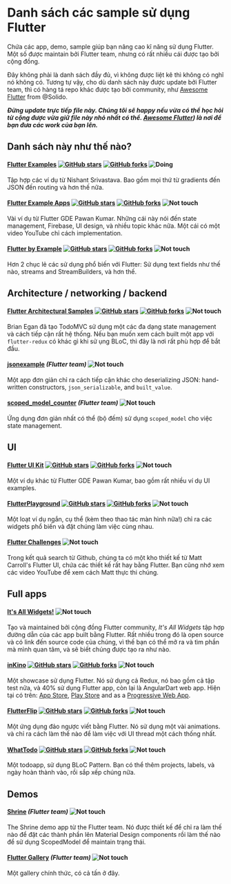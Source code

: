 # Danh sách các sample sử dụng Flutter

Chứa các app, demo, sample giúp bạn nâng cao kĩ năng sử dụng Flutter. 
Một số được maintain bởi Flutter team, nhưng có rất nhiều cái được tạo bởi cộng đồng.

Đây không phải là danh sách đầy đủ, vì không được liệt kê thì không có nghĩ nó không có. 
Tương tự vậy, cho dù danh sách này được update bởi Flutter team, thì có hàng tá repo khác được tạo bởi community, như
[Awesome Flutter](https://github.com/Solido/awesome-flutter) from @Solido.

***Đừng update trực tiếp file này. Chúng tôi sẽ happy nếu vừa có thể học hỏi từ cộng được
vừa giữ file này nhỏ nhất có thể.
[Awesome Flutter](https://github.com/Solido/awesome-flutter)) là nơi để bạn đưa các work của bạn lên.***

## Danh sách này như thế nào?

#### [Flutter Examples](https://github.com/nisrulz/flutter-examples) [![GitHub stars](https://img.shields.io/github/stars/nisrulz/flutter-examples.svg?style=social&label=Star)](https://github.com/nisrulz/flutter-examples) [![GitHub forks](https://img.shields.io/github/forks/nisrulz/flutter-examples.svg?style=social&label=Fork)](https://github.com/nisrulz/flutter-examples/fork) ![Doing](http://progressed.io/bar/0 )

Tập hợp các ví dụ từ Nishant Srivastava. Bao gồm mọi thứ từ gradients đến JSON đến routing và hơn thế nữa.

#### [Flutter Example Apps](https://github.com/iampawan/FlutterExampleApps) [![GitHub stars](https://img.shields.io/github/stars/iampawan/FlutterExampleApps.svg?style=social&label=Star)](https://github.com/iampawan/FlutterExampleApps) [![GitHub forks](https://img.shields.io/github/forks/iampawan/FlutterExampleApps.svg?style=social&label=Fork)](https://github.com/iampawan/FlutterExampleApps/fork) ![Not touch](http://progressed.io/bar/0)

Vài ví dụ từ Flutter GDE Pawan Kumar. Những cái này nói đến state
management, Firebase, UI design, và nhiều topic khác nữa. Một cái có một video
YouTube chỉ cách implementation.

#### [Flutter by Example](https://github.com/mjohnsullivan/flutter-by-example) [![GitHub stars](https://img.shields.io/github/stars/mjohnsullivan/flutter-by-example.svg?style=social&label=Star)](https://github.com/mjohnsullivan/flutter-by-example) [![GitHub forks](https://img.shields.io/github/forks/mjohnsullivan/flutter-by-example.svg?style=social&label=Fork)](https://github.com/mjohnsullivan/flutter-by-example/fork) ![Not touch](http://progressed.io/bar/0)

Hơn 2 chục lẻ các sử dụng phổ biến với Flutter: Sử dụng text fields như thế nào,
streams and StreamBuilders, và hơn thế.

## Architecture / networking / backend

#### [Flutter Architectural Samples](https://github.com/brianegan/flutter_architecture_samples) [![GitHub stars](https://img.shields.io/github/stars/brianegan/flutter_architecture_samples.svg?style=social&label=Star)](https://github.com/brianegan/flutter_architecture_samples) [![GitHub forks](https://img.shields.io/github/forks/brianegan/flutter_architecture_samples.svg?style=social&label=Fork)](https://github.com/brianegan/flutter_architecture_samples/fork) ![Not touch](http://progressed.io/bar/0)

Brian Egan đã tạo TodoMVC sử dụng một các đa dạng state management và
cách tiếp cận rất hệ thống. Nếu bạn muốn xem cách built một app với
`flutter-redux` có khác gì khi sử ụng BLoC, thì đây là nơi rất phù hợp để bắt đầu.

#### [jsonexample](jsonexample) _(Flutter team)_ ![Not touch](http://progressed.io/bar/0)

Một app đơn giản chỉ ra cách tiếp cận khác cho deserializing JSON:
hand-written constructors, `json_serializable`, and `built_value`.

#### [scoped_model_counter](scoped_model_counter) _(Flutter team)_ ![Not touch](http://progressed.io/bar/0)

Ứng dụng đơn giản nhất có thể (bộ đếm) sử dụng `scoped_model`
cho việc state management.

## UI

#### [Flutter UI Kit](https://github.com/iampawan/Flutter-UI-Kit) [![GitHub stars](https://img.shields.io/github/stars/iampawan/Flutter-UI-Kit.svg?style=social&label=Star)](https://github.com/iampawan/Flutter-UI-Kit) [![GitHub forks](https://img.shields.io/github/forks/iampawan/Flutter-UI-Kit.svg?style=social&label=Fork)](https://github.com/iampawan/Flutter-UI-Kit/fork) ![Not touch](http://progressed.io/bar/0)
Một ví dụ khác từ Flutter GDE Pawan Kumar, bao gồm rất nhiều ví dụ UI examples.

#### [FlutterPlayground](https://github.com/ibhavikmakwana/FlutterPlayground) [![GitHub stars](https://img.shields.io/github/stars/ibhavikmakwana/FlutterPlayground.svg?style=social&label=Star)](https://github.com/ibhavikmakwana/FlutterPlayground) [![GitHub forks](https://img.shields.io/github/forks/ibhavikmakwana/FlutterPlayground.svg?style=social&label=Fork)](https://github.com/ibhavikmakwana/FlutterPlayground/fork) ![Not touch](http://progressed.io/bar/0)

Một loạt ví dụ ngắn, cụ thể (kèm theo thao tác màn hình nữa!) chỉ ra các widgets phổ biến và đặt chúng làm việc cùng nhau.

#### [Flutter Challenges](https://github.com/matthew-carroll?tab=repositories&q=flutter_ui_challenge) ![Not touch](http://progressed.io/bar/0)
Trong kết quả search từ Github, chúng ta có một kho thiết kế từ Matt Carroll's Flutter UI,
chứa các thiết kế rất hay bằng Flutter. Bạn cũng nhớ xem các video YouTube để xem cách Matt thực thi chúng.

## Full apps

#### [It's All Widgets!](https://itsallwidgets.com?open_source=true) ![Not touch](http://progressed.io/bar/0)
Tạo và maintained bởi cộng đồng Flutter community, *It's All Widgets* tập hợp đường dẫn của các app built bằng Flutter. 
Rất nhiều trong đó là open source và có link đến source code của chúng, vì thế bạn có thể mở ra và tìm phần mà mình quan tâm, và sẽ biết chúng được tạo ra như nào.

#### [inKino](https://github.com/roughike/inKino) [![GitHub stars](https://img.shields.io/github/stars/roughike/inKino.svg?style=social&label=Star)](https://github.com/roughike/inKino) [![GitHub forks](https://img.shields.io/github/forks/roughike/inKino.svg?style=social&label=Fork)](https://github.com/roughike/inKino/fork) ![Not touch](http://progressed.io/bar/0)
Một showcase sử dụng Flutter. Nó sử dụng cả Redux, nó bao gồm cả tập test nữa, và 40% sử dụng Flutter app, còn lại là AngularDart web app.
Hiện tại có trên:
[App Store](https://itunes.apple.com/gb/app/inkino/id1367181450?mt=8),
[Play Store](https://play.google.com/store/apps/details?id=com.roughike.inkino)
and as a [Progressive Web App](https://inkino.app).

#### [FlutterFlip](https://github.com/redbrogdon/flutterflip) [![GitHub stars](https://img.shields.io/github/stars/redbrogdon/flutterflip.svg?style=social&label=Star)](https://github.com/redbrogdon/flutterflip) [![GitHub forks](https://img.shields.io/github/forks/redbrogdon/flutterflip.svg?style=social&label=Fork)](https://github.com/redbrogdon/flutterflip/fork) ![Not touch](http://progressed.io/bar/0)
Một ứng dụng đảo ngược viết bằng Flutter. Nó sử dụng một vài animations.
và chỉ ra cách làm thế nào để làm việc với UI thread một cách thống nhất.

#### [WhatTodo](https://github.com/burhanrashid52/WhatTodo) [![GitHub stars](https://img.shields.io/github/stars/burhanrashid52/WhatTodo.svg?style=social&label=Star)](https://github.com/burhanrashid52/WhatTodo) [![GitHub forks](https://img.shields.io/github/forks/burhanrashid52/WhatTodo.svg?style=social&label=Fork)](https://github.com/burhanrashid52/WhatTodo/fork) ![Not touch](http://progressed.io/bar/0)
Một todoapp, sử dụng BLoC Pattern. Bạn có thể thêm
projects, labels, và ngày hoàn thành vào, rồi sắp xếp chúng nữa.

## Demos

#### [Shrine](shrine) _(Flutter team)_ ![Not touch](http://progressed.io/bar/0)
The Shrine demo app từ the Flutter team. Nó được thiết kế để chỉ ra làm thế nào để đặt các thành phần lên Material Design components rồi làm thế nào để sử dụng ScopedModel để maintain trạng thái.

#### [Flutter Gallery](https://github.com/flutter/flutter/tree/master/examples/flutter_gallery) _(Flutter team)_ ![Not touch](http://progressed.io/bar/0)
Một gallery chính thức, có cả tấn ở đây.
